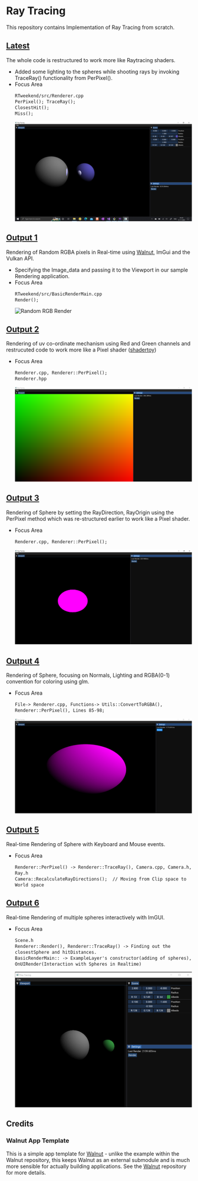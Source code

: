 # Ray Tracing
This repository contains Implementation of Ray Tracing from scratch.

## [Latest](https://github.com/rajashekarkasturi/RTweekend)
The whole code is restructured to work more like Raytracing shaders.
* Added some lighting to the spheres while shooting rays by invoking TraceRay() functionality from PerPixel(). 
* Focus Area
    ```
    RTweekend/src/Renderer.cpp
    PerPixel(); TraceRay();
    ClosestHit();
    Miss();
    ```
    ![RT-raybounce-basic-reflection](/assets//images/RT-Raybouncing-basic-reflection.png)


## [Output 1](https://github.com/rajashekarkasturi/RTweekend/tree/b3c1bf220b838ce092d41051aca96c856ba9dd01)
Rendering of Random RGBA pixels in Real-time using [Walnut](https://github.com/TheCherno/Walnut), ImGui and the Vulkan API.
* Specifying the Image_data and passing it to the Viewport in our sample Rendering application.
* Focus Area
    ``` 
    RTweekend/src/BasicRenderMain.cpp
    Render();
    ```
    ![Random RGB Render](/assets/images/RandomRenderRGB.PNG "Random RGBA")

## [Output 2](https://github.com/rajashekarkasturi/RTweekend/tree/a4f5e609ffc351f5c17af4dabd3da37062941467)
Rendering of uv co-ordinate mechanism using Red and Green channels and restrucuted code to work more like a Pixel shader ([shadertoy](https://www.shadertoy.com/view/7scBz7))

* Focus Area
    ```
    Renderer.cpp, Renderer::PerPixel();
    Renderer.hpp
    ```
    ![Pixel Coordinates RG Channels](/assets/images/PixelationUVCoordinates.png)

## [Output 3](https://github.com/rajashekarkasturi/RTweekend/tree/88a1f98436a4f09d9745105d3217cfb7196f984d)
Rendering of Sphere by setting the RayDirection, RayOrigin using the PerPixel method which was re-structured earlier to work like a Pixel shader.
* Focus Area
    ```
    Renderer.cpp, Renderer::PerPixel();
    ```
    ![basic_sphere](/assets/images/RayTraced-sphere1.png)

## [Output 4](https://github.com/rajashekarkasturi/RTweekend/tree/ffdaebdac500b3b356fb25e49231bbb379e98c4a)
Rendering of Sphere, focusing on Normals, Lighting and RGBA(0-1) convention for coloring using glm.
* Focus Area
    ```
    File-> Renderer.cpp, Functions-> Utils::ConvertToRGBA(), Renderer::PerPixel(), Lines 85-98;
    ```
    ![Lighting_sphere_rt](/assets/images/Lighting_Shading_rt.PNG)


## [Output 5](https://github.com/rajashekarkasturi/RTweekend/tree/e2c5bda2e08f64649a91892da7aec5e5d58adf0b)
Real-time Rendering of Sphere with Keyboard and Mouse events.
* Focus Area
    ```
    Renderer::PerPixel() -> Renderer::TraceRay(), Camera.cpp, Camera.h, Ray.h
    Camera::RecalculateRayDirections();  // Moving from Clip space to World space
    ```

## [Output 6](https://github.com/rajashekarkasturi/RTweekend/tree/d582a6c8b5eaef53472454ece3999b0390fcc27d)
Real-time Rendering of multiple spheres interactively with ImGUI.
* Focus Area
    ```
    Scene.h
    Renderer::Render(), Renderer::TraceRay() -> Finding out the closestSphere and hitDistances.
    BasicRenderMain:: -> ExampleLayer's constructor(adding of spheres), OnUIRender(Interaction with Spheres in Realtime)
    ```
    ![Rendering_Multiple_Spheres](/assets//images/RT-multipleSpheres.png)

## Credits
### Walnut App Template

This is a simple app template for [Walnut](https://github.com/TheCherno/Walnut) - unlike the example within the Walnut repository, this keeps Walnut as an external submodule and is much more sensible for actually building applications. See the [Walnut](https://github.com/TheCherno/Walnut) repository for more details.
